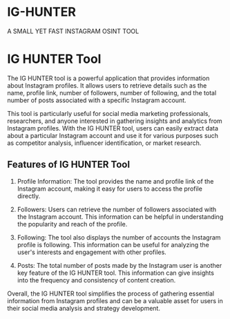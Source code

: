 # IG-HUNTER
A SMALL YET FAST INSTAGRAM OSINT TOOL 


# IG HUNTER Tool

The IG HUNTER tool is a powerful application that provides information about Instagram profiles. It allows users to retrieve details such as the name, profile link, number of followers, number of following, and the total number of posts associated with a specific Instagram account.

This tool is particularly useful for social media marketing professionals, researchers, and anyone interested in gathering insights and analytics from Instagram profiles. With the IG HUNTER tool, users can easily extract data about a particular Instagram account and use it for various purposes such as competitor analysis, influencer identification, or market research.

## Features of IG HUNTER Tool

1. Profile Information: The tool provides the name and profile link of the Instagram account, making it easy for users to access the profile directly.

2. Followers: Users can retrieve the number of followers associated with the Instagram account. This information can be helpful in understanding the popularity and reach of the profile.

3. Following: The tool also displays the number of accounts the Instagram profile is following. This information can be useful for analyzing the user's interests and engagement with other profiles.

4. Posts: The total number of posts made by the Instagram user is another key feature of the IG HUNTER tool. This information can give insights into the frequency and consistency of content creation.




Overall, the IG HUNTER tool simplifies the process of gathering essential information from Instagram profiles and can be a valuable asset for users in their social media analysis and strategy development.
